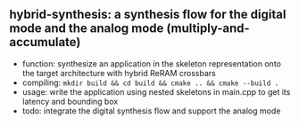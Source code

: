 ## hybrid-synthesis: a synthesis flow for the digital mode and the analog mode (multiply-and-accumulate)
* function: synthesize an application in the skeleton representation onto the target architecture with hybrid ReRAM crossbars
* compiling: ``mkdir build && cd build && cmake .. && cmake --build .``
* usage: write the application using nested skeletons in main.cpp to get its latency and bounding box
* todo: integrate the digital synthesis flow and support the analog mode

